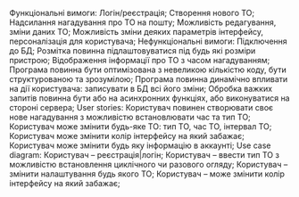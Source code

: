 
Функціональні вимоги:
Логін/реєстрація;
Створення нового ТО;
Надсилання нагадування про ТО на пошту; 
Можливість редагування, зміни даних ТО;
Можливість зміни деяких параметрів інтерфейсу, персоналізація для користувача;
Нефункціональні вимоги:
Підключення до БД;
Розмітка повинна підлаштовуватися під будь які розміри пристрою;
Відображення інформації про ТО  з часом нагадуванням;
Програма повинна бути оптимізована з невеликою кількістю коду, бути структурованою та зрозумілою;
Програма повинна динамічно впливати на дії користувача: записувати в БД всі його зміни;
Обробка важких запитів повинна бути або на асинхронних функціях, або виконуватися на стороні сервера;
User stories:
Користувач повинен створювати своє нове нагадування з можливістю встановлювати час та тип ТО;
Користувач може змінити будь-яке ТО: тип ТО, час ТО, інтервал ТО;
Користувач може змінити колір інтерфейсу на який забажає;
Користувач може змінити будь яку інформацію в аккаунті; 
Use case diagram:
Користувач – реєстрація|логін;
Користувач – ввести тип ТО з можливістю встановлення циклічного чи разового огляду;
Користувач – змінити налаштування будь якого ТО;
Користувач – може змінити колір інтерфейсу на який забажає; 
